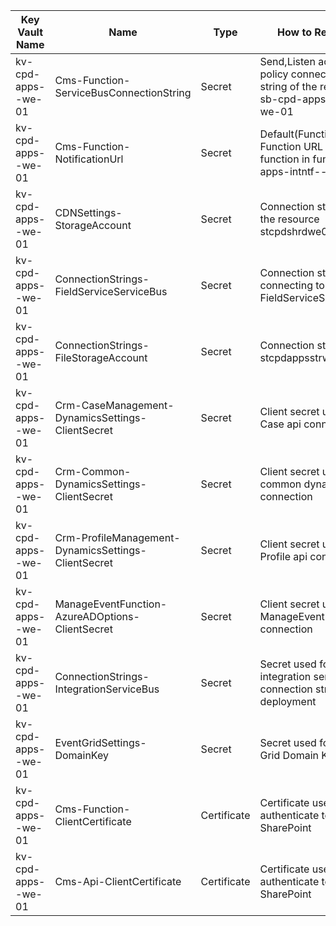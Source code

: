 
|Key Vault Name| Name  | Type | How to Retrieve | Remarks|
|--|--|--|--|--|
|kv-cpd-apps-<env>-we-01|Cms-Function-ServiceBusConnectionString| Secret |Send,Listen access policy connection string of the resource sb-cpd-apps-int-<env>-we-01|
|kv-cpd-apps-<env>-we-01|Cms-Function-NotificationUrl| Secret |Default(Function Key) Function URL of notify function in func-cpd-apps-intntf-<env>-we-01||
|kv-cpd-apps-<env>-we-01|CDNSettings-StorageAccount| Secret |Connection string of the resource stcpdshrd<env>we01||
|kv-cpd-apps-<env>-we-01|ConnectionStrings-FieldServiceServiceBus| Secret |Connection string for connecting to FieldServiceServiceBus||
|kv-cpd-apps-<env>-we-01|ConnectionStrings-FileStorageAccount| Secret |Connection string for stcpdappsstr<env>we01||
|kv-cpd-apps-<env>-we-01|Crm-CaseManagement-DynamicsSettings-ClientSecret| Secret |Client secret used for Case api connection||
|kv-cpd-apps-<env>-we-01|Crm-Common-DynamicsSettings-ClientSecret| Secret |Client secret used for common dynamic connection||
|kv-cpd-apps-<env>-we-01|Crm-ProfileManagement-DynamicsSettings-ClientSecret| Secret |Client secret used for Profile api connection||
|kv-cpd-apps-<env>-we-01|ManageEventFunction-AzureADOptions-ClientSecret| Secret |Client secret used for ManageEvent Function connection||
|kv-cpd-apps-<env>-we-01|ConnectionStrings-IntegrationServiceBus| Secret |Secret used for storing integration service bus connection string for deployment||
|kv-cpd-apps-<env>-we-01|EventGridSettings-DomainKey| Secret |Secret used for Event Grid Domain Key||
|kv-cpd-apps-<env>-we-01|Cms-Function-ClientCertificate| Certificate |Certificate used to authenticate to SharePoint|Self signed certificate|
|kv-cpd-apps-<env>-we-01|Cms-Api-ClientCertificate| Certificate |Certificate used to authenticate to SharePoint|Self signed certificate| 


